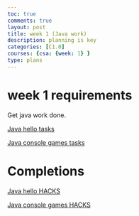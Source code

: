 ```yaml
---
toc: true
comments: true
layout: post
title: week 1 (Java work)
description: planning is key
categories: [C1.0]
courses: {csa: {week: 1} }
type: plans
---
```


# week 1 requirements

Get java work done.

[Java hello tasks](https://nighthawkcoders.github.io/teacher//c4.0/2023/08/15/java-hello_IPYNB_2_.html)

[Java console games tasks](https://nighthawkcoders.github.io/teacher//c4.0/2023/08/15/java-hello_IPYNB_2_.html)

# Completions

[Java hello HACKS](https://jyustin.github.io/getsums//c4.1/2023/08/25/JAVAHELLOhacks_IPYNB_2_.html)

[Java console games HACKS](https://jyustin.github.io/getsums//c4.1/2023/08/28/JAVAconsolegames_IPYNB_2_.html)
